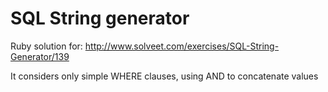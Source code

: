 # SQL String generator

Ruby solution for: http://www.solveet.com/exercises/SQL-String-Generator/139

It considers only simple WHERE clauses, using AND to concatenate values